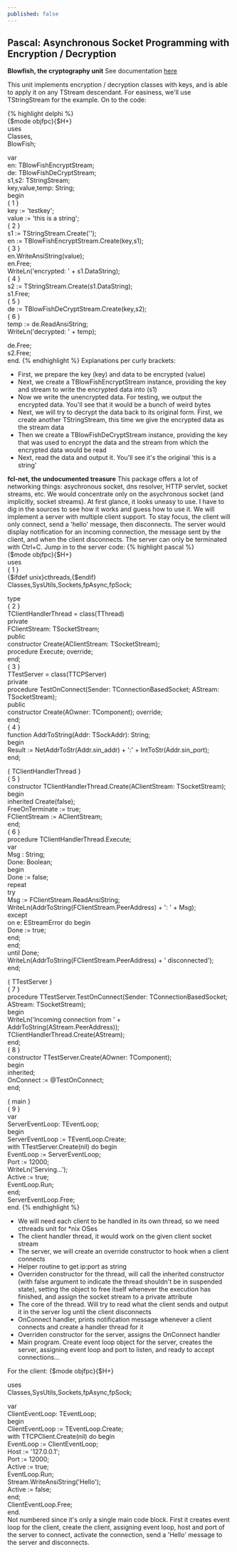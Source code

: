 ```yaml
---
published: false
---
```

## Pascal: Asynchronous Socket Programming with Encryption / Decryption

**Blowfish, the cryptography unit**
See documentation [here](http://www.freepascal.org/docs-html/fcl/blowfish/index.html)

This unit implements encryption / decryption classes with keys, and is able to apply it on any TStream descendant. For easiness, we'll use TStringStream for the example. On to the code:

{% highlight delphi %}	
    {$mode objfpc}{$H+}    
uses  
  Classes,  
  BlowFish;  
  
var  
  en: TBlowFishEncryptStream;  
  de: TBlowFishDeCryptStream;  
  s1,s2: TStringStream;  
  key,value,temp: String;  
begin  
  { 1 }  
  key := 'testkey';  
  value := 'this is a string';  
  { 2 }  
  s1 := TStringStream.Create('');  
  en := TBlowFishEncryptStream.Create(key,s1);  
  { 3 }  
  en.WriteAnsiString(value);  
  en.Free;  
  WriteLn('encrypted: ' + s1.DataString);  
  { 4 }  
  s2 := TStringStream.Create(s1.DataString);  
  s1.Free;  
  { 5 }  
  de := TBlowFishDeCryptStream.Create(key,s2);  
  { 6 }  
  temp := de.ReadAnsiString;  
  WriteLn('decrypted: ' + temp);  
    
  de.Free;  
  s2.Free;  
end.
{% endhighlight %}
Explanations per curly brackets:

- First, we prepare the key (key) and data to be encrypted (value)
- Next, we create a TBlowFishEncryptStream instance, providing the key and stream to write the encrypted data into (s1)
- Now we write the unencrypted data. For testing, we output the encrypted data. You'll see that it would be a bunch of weird bytes
- Next, we will try to decrypt the data back to its original form. First, we create another TStringStream, this time we give the encrypted data as the stream data
- Then we create a TBlowFishDeCryptStream instance, providing the key that was used to encrypt the data and the stream from which the encrypted data would be read
- Next, read the data and output it. You'll see it's the original 'this is a string'

**fcl-net, the undocumented treasure**
This package offers a lot of networking things: asychronous socket, dns resolver, HTTP servlet, socket streams, etc. We would concentrate only on the asychronous socket (and implicitly, socket streams). At first glance, it looks uneasy to use. I have to dig in the sources to see how it works and guess how to use it. We will implement a server with multiple client support. To stay focus, the client will only connect, send a 'hello' message, then disconnects. The server would display notification for an incoming connection, the message sent by the client, and when the client disconnects. The server can only be terminated with Ctrl+C. Jump in to the server code:
{% highlight pascal %}	
{$mode objfpc}{$H+}  
uses  
  { 1 }  
  {$ifdef unix}cthreads,{$endif}  
  Classes,SysUtils,Sockets,fpAsync,fpSock;  
  
type  
  { 2 }  
  TClientHandlerThread = class(TThread)  
  private  
    FClientStream: TSocketStream;  
  public  
    constructor Create(AClientStream: TSocketStream);  
    procedure Execute; override;  
  end;  
  { 3 }  
  TTestServer = class(TTCPServer)  
  private  
    procedure TestOnConnect(Sender: TConnectionBasedSocket; AStream: TSocketStream);  
  public  
    constructor Create(AOwner: TComponent); override;  
  end;  
{ 4 }  
function AddrToString(Addr: TSockAddr): String;  
begin  
  Result := NetAddrToStr(Addr.sin_addr) + ':' + IntToStr(Addr.sin_port);  
end;  
  
{ TClientHandlerThread }  
{ 5 }  
constructor TClientHandlerThread.Create(AClientStream: TSocketStream);  
begin  
  inherited Create(false);  
  FreeOnTerminate := true;  
  FClientStream := AClientStream;  
end;  
{ 6 }  
procedure TClientHandlerThread.Execute;  
var  
  Msg : String;  
  Done: Boolean;  
begin  
  Done := false;  
  repeat  
    try  
      Msg := FClientStream.ReadAnsiString;  
      WriteLn(AddrToString(FClientStream.PeerAddress) + ': ' + Msg);  
    except  
      on e: EStreamError do begin  
        Done := true;  
      end;  
    end;  
  until Done;  
  WriteLn(AddrToString(FClientStream.PeerAddress) + ' disconnected');  
end;  
  
{ TTestServer }  
{ 7 }  
procedure TTestServer.TestOnConnect(Sender: TConnectionBasedSocket; AStream: TSocketStream);  
begin  
  WriteLn('Incoming connection from ' + AddrToString(AStream.PeerAddress));  
  TClientHandlerThread.Create(AStream);  
end;  
{ 8 }  
constructor TTestServer.Create(AOwner: TComponent);  
begin  
  inherited;  
  OnConnect := @TestOnConnect;  
end;  
  
{ main }  
{ 9 }  
var  
  ServerEventLoop: TEventLoop;  
begin  
  ServerEventLoop := TEventLoop.Create;  
  with TTestServer.Create(nil) do begin  
    EventLoop := ServerEventLoop;  
    Port := 12000;  
    WriteLn('Serving...');  
    Active := true;  
    EventLoop.Run;  
  end;  
  ServerEventLoop.Free;  
end.
{% endhighlight %}
- We will need each client to be handled in its own thread, so we need cthreads unit for *nix OSes
- The client handler thread, it would work on the given client socket stream
- The server, we will create an override constructor to hook when a client connects
- Helper routine to get ip:port as string
- Overriden constructor for the thread, will call the inherited constructor (with false argument to indicate the thread shouldn't be in suspended state), setting the object to free itself whenever the execution has finished, and assign the socket stream to a private attribute
- The core of the thread. Will try to read what the client sends and output it in the server log until the client disconnects
- OnConnect handler, prints notification message whenever a client connects and create a handler thread for it
- Overriden constructor for the server, assigns the OnConnect handler
- Main program. Create event loop object for the server, creates the server, assigning event loop and port to listen, and ready to accept connections...

For the client:
	{$mode objfpc}{$H+}  
  
uses  
  Classes,SysUtils,Sockets,fpAsync,fpSock;  
  
var  
  ClientEventLoop: TEventLoop;  
begin  
  ClientEventLoop := TEventLoop.Create;  
  with TTCPClient.Create(nil) do begin  
    EventLoop := ClientEventLoop;  
    Host := '127.0.0.1';  
    Port := 12000;  
    Active := true;  
    EventLoop.Run;  
    Stream.WriteAnsiString('Hello');  
    Active := false;  
  end;  
  ClientEventLoop.Free;  
end.  
Not numbered since it's only a single main code block. First it creates event loop for the client, create the client, assigning event loop, host and port of the server to connect, activate the connection, send a 'Hello' message to the server and disconnects.


